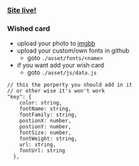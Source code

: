 ### [Site live!]()

### Wished card
- upload your photo to [imgbb](https://imgbb.com/)
- upload your custom/own fonts in github
  - goto `./asset/fonts/<name>` 
- if you want add your wish card
  - goto `./asset/js/data.js` 
```
// this the porperty you should add in it 
// or other wise it's won't work
"key": {
    color: string,
    fontName: string,
    fontFamily: string,
    postionX: number,
    postionY: number,
    fontSize: number,
    fontWeight: string,
    url: string,
    fontUrl: string
  },
```


